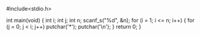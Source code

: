 #include<stdio.h>

int main(void) {
	int i;
	int j;
	int n;
	scanf_s("%d", &n);
	for (i = 1; i <= n; i++) {
		for (j = 0; j < i; j++)
			putchar('*');
		putchar('\n');
	}
	return 0;
}
